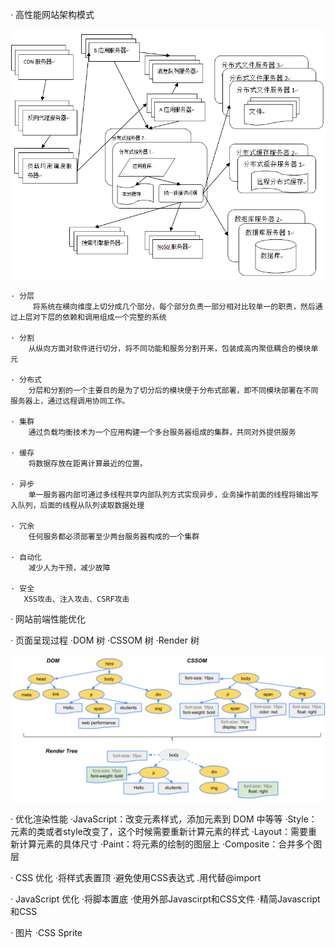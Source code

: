 · 高性能网站架构模式



![image](https://github.com/candice1026016546/Speeding-Up-Your-Web-Site/blob/master/structure.png)



    · 分层
         将系统在横向维度上切分成几个部分，每个部分负责一部分相对比较单一的职责，然后通过上层对下层的依赖和调用组成一个完整的系统
   
    · 分割
        从纵向方面对软件进行切分，将不同功能和服务分割开来，包装成高内聚低耦合的模块单元
    
    · 分布式
        分层和分割的一个主要目的是为了切分后的模块便于分布式部署，即不同模块部署在不同服务器上，通过远程调用协同工作。
    
    · 集群
        通过负载均衡技术为一个应用构建一个多台服务器组成的集群，共同对外提供服务
    
    · 缓存
        将数据存放在距离计算最近的位置。
    
    · 异步
        单一服务器内部可通过多线程共享内部队列方式实现异步，业务操作前面的线程将输出写入队列，后面的线程从队列读取数据处理
    
    · 冗余
        任何服务都必须部署至少两台服务器构成的一个集群
    
    · 自动化
        减少人为干预，减少故障
    
    · 安全
       XSS攻击、注入攻击、CSRF攻击
        

· 网站前端性能优化
    
   · 页面呈现过程
     ·DOM 树
     ·CSSOM 树
     ·Render 树

![image](https://github.com/candice1026016546/Speeding-Up-Your-Web-Site/blob/master/DOM.jpg)    

   · 优化渲染性能
         ·JavaScript：改变元素样式，添加元素到 DOM 中等等
         ·Style：元素的类或者style改变了，这个时候需要重新计算元素的样式
         ·Layout：需要重新计算元素的具体尺寸 
         ·Paint：将元素的绘制的图层上
         ·Composite：合并多个图层
    
    
   · CSS 优化
        ·将样式表置顶
        ·避免使用CSS表达式
        .用<link>代替@import
        
   · JavaScript 优化
        ·将脚本置底
        ·使用外部Javascirpt和CSS文件
        ·精简Javascript和CSS
        
   · 图片
        ·CSS Sprite
        
        



